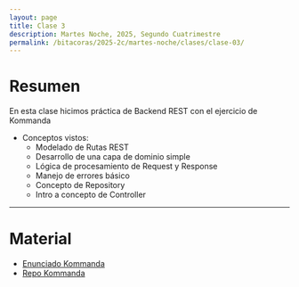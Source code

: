 ```yaml
---
layout: page
title: Clase 3
description: Martes Noche, 2025, Segundo Cuatrimestre
permalink: /bitacoras/2025-2c/martes-noche/clases/clase-03/
---
```


# Resumen

En esta clase hicimos práctica de Backend REST con el ejercicio de Kommanda

* Conceptos vistos:
  * Modelado de Rutas REST
  * Desarrollo de una capa de dominio simple
  * Lógica de procesamiento de Request y Response
  * Manejo de errores básico
  * Concepto de Repository
  * Intro a concepto de Controller

---

# Material

* [Enunciado Kommanda](https://docs.google.com/document/d/1QHOLDwn7LaETVxSIkOWK5nGT9xrBjatjZoiKafDebsw/edit?tab=t.0#heading=h.btqp28xuwru4)
* [Repo Kommanda](https://github.com/ddso-utn/kommanda)
